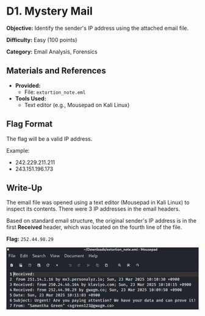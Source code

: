 # D1. Mystery Mail
**Objective:** Identify the sender's IP address using the attached email file.

**Difficulty:** Easy (100 points)

**Category:** Email Analysis, Forensics

## Materials and References
- **Provided:**
    - File: `extortion_note.eml`
- **Tools Used:**
    - Text editor (e.g., Mousepad on Kali Linux)

## Flag Format
The flag will be a valid IP address.

Example:
- 242.229.211.211
- 243.151.196.173

## Write-Up

The email file was opened using a text editor (Mousepad in Kali Linux) to inspect its contents. 
There were 3 IP addresses in the email headers.

Based on standard email structure, the original sender's IP address is in the first **Received** header, which was located on the fourth line of the file.

**Flag:** `252.44.98.29`

![extortion_note.eml](./images/D1.png)